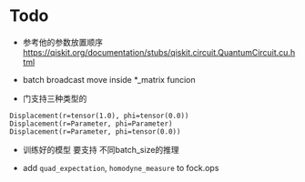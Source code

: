 # Todo


- 参考他的参数放置顺序 https://qiskit.org/documentation/stubs/qiskit.circuit.QuantumCircuit.cu.html
- batch broadcast move inside *_matrix funcion

- 门支持三种类型的
```
Displacement(r=tensor(1.0), phi=tensor(0.0))
Displacement(r=Parameter, phi=Parameter)
Displacement(r=Parameter, phi=tensor(0.0))
```

- 训练好的模型 要支持 不同batch_size的推理

- add `quad_expectation`, `homodyne_measure` to fock.ops
